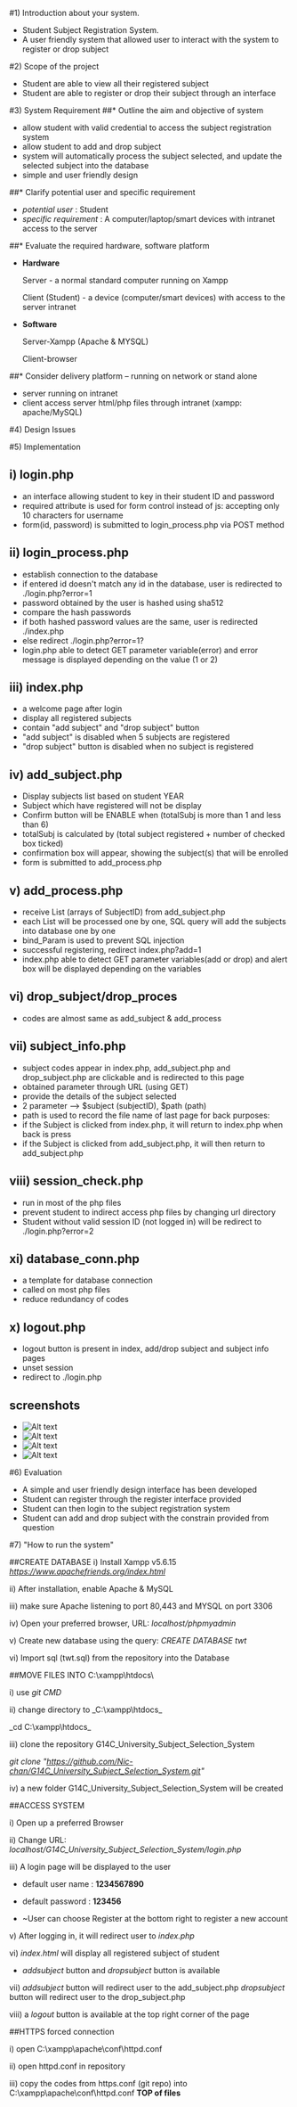 #1) Introduction about your system.
 - Student Subject Registration System.
 - A user friendly system that allowed user to interact with the system to register or drop subject

#2) Scope of the project
- Student are able to view all their registered subject
- Student are able to register or drop their subject through an interface

#3) System Requirement
##* Outline the aim and objective of system 
- allow student with valid credential to access the subject registration system
- allow student to add and drop subject 
- system will automatically process the subject selected, and update the selected subject into the database
- simple and user friendly design

##* Clarify potential user and specific requirement
- *potential user* : Student
- *specific requirement* : A computer/laptop/smart devices with intranet access to the server

##* Evaluate the required hardware, software platform 
- __Hardware__

  Server           - a normal standard computer running on Xampp

  Client (Student) - a device (computer/smart devices) with access to the server intranet

- __Software__

  Server-Xampp (Apache & MYSQL)

  Client-browser


##* Consider delivery platform – running on network or stand alone
- server running on intranet
- client access server html/php files through intranet (xampp: apache/MySQL)



#4) Design Issues

#5) Implementation

## i) login.php 
- an interface allowing student to key in their student ID and password
- required attribute is used for form control instead of js: accepting only 10 characters for username
- form(id, password) is submitted to login_process.php via POST method 

## ii) login_process.php
- establish connection to the database
- if entered id doesn't match any id in the database, user is redirected to ./login.php?error=1
- password obtained by the user is hashed using sha512
- compare the hash passwords 
- if both hashed password values are the same, user is redirected ./index.php
- else redirect ./login.php?error=1?
- login.php able to detect GET parameter variable(error) and error message is displayed depending on the value (1 or 2)

## iii) index.php
 - a welcome page after login
 - display all registered subjects
 - contain "add subject" and "drop subject" button
 - "add subject" is disabled when 5 subjects are registered
 - "drop subject" button is disabled when no subject is registered
 
## iv) add_subject.php
 - Display subjects list based on student YEAR
 - Subject which have registered will not be display
 - Confirm button will be ENABLE when (totalSubj is more than 1 and less than 6)
 - totalSubj is calculated by (total subject registered +  number of checked box ticked)
 - confirmation box will appear, showing the subject(s) that will be enrolled
 - form is submitted to add_process.php

## v) add_process.php
 - receive List (arrays of SubjectID) from add_subject.php
 - each List will be processed one by one, SQL query will add the subjects into database one by one
 - bind_Param is used to prevent SQL injection
 - successful registering, redirect index.php?add=1
 - index.php able to detect GET parameter variables(add or drop) and alert box will be displayed depending on the variables

## vi) drop_subject/drop_proces
 - codes are almost same as add_subject & add_process

## vii) subject_info.php
 - subject codes appear in index.php, add_subject.php and drop_subject.php are clickable and is redirected to this page
 - obtained parameter through URL (using GET)
 - provide the details of the subject selected
 - 2 parameter --> $subject (subjectID), $path (path)
 - path is used to record the file name of last page for back purposes:
 - if the Subject is clicked from index.php,  it will return to index.php when back is press
 - if the Subject is clicked from add_subject.php, it will then return to add_subject.php  
 
## viii) session_check.php
 - run in most of the php files
 - prevent student to indirect access php files by changing url directory
 - Student without valid session ID (not logged in) will be redirect to ./login.php?error=2
 
## xi) database_conn.php
 - a template for database connection
 - called on most php files 
 - reduce redundancy of codes 

## x) logout.php
 - logout button is present in index, add/drop subject and subject info pages
 - unset session
 - redirect to ./login.php

## screenshots
 - ![Alt text](http://i.imgur.com/Q4KpfYr.jpg "register account")
 - ![Alt text](http://i.imgur.com/t9xI1s7.jpg "log in")
 - ![Alt text](http://i.imgur.com/Q4KpfYr.jpg "enroll subject")
 - ![Alt text](http://i.imgur.com/iOmpYnK.jpg "extras")

#6) Evaluation
- A simple and user friendly design interface has been developed
- Student can register through the register interface provided
- Student can then login to the subject registration system
- Student can add and drop subject with the constrain provided from question

#7) "How to run the system"

##CREATE DATABASE
i) Install Xampp v5.6.15 _https://www.apachefriends.org/index.html_

ii) After installation, enable Apache & MySQL

iii) make sure Apache listening to port 80,443 and MYSQL on port 3306

iv) Open your preferred browser, URL: _localhost/phpmyadmin_

v) Create new database using the query: _CREATE DATABASE twt_

vi) Import sql (twt.sql) from the repository into the Database

##MOVE FILES INTO C:\xampp\htdocs\

i) use _git CMD_

ii) change directory to _C:\xampp\htdocs\_

_cd C:\xampp\htdocs\_

iii) clone the repository G14C_University_Subject_Selection_System

_git clone "https://github.com/Nic-chan/G14C_University_Subject_Selection_System.git"_

iv) a new folder G14C_University_Subject_Selection_System will be created

##ACCESS SYSTEM

i) Open up a preferred Browser

ii) Change URL: _localhost/G14C_University_Subject_Selection_System/login.php_

iii) A login page will be displayed to the user

- default user name : __1234567890__

- default password  : __123456__

- ~User can choose Register at the bottom right to register a new account

v) After logging in, it will redirect user to _index.php_

vi) _index.html_ will display all registered subject of student
- _addsubject_ button and _dropsubject_ button is available

vii) 
_addsubject_ button will redirect user to the add_subject.php
_dropsubject_ button will redirect user to the drop_subject.php

viii) a _logout_ button is available at the top right corner of the page

##HTTPS forced connection

i) open C:\xampp\apache\conf\httpd.conf

ii) open httpd.conf in repository

iii) copy the codes from https.conf (git repo) into C:\xampp\apache\conf\httpd.conf __TOP of files__
